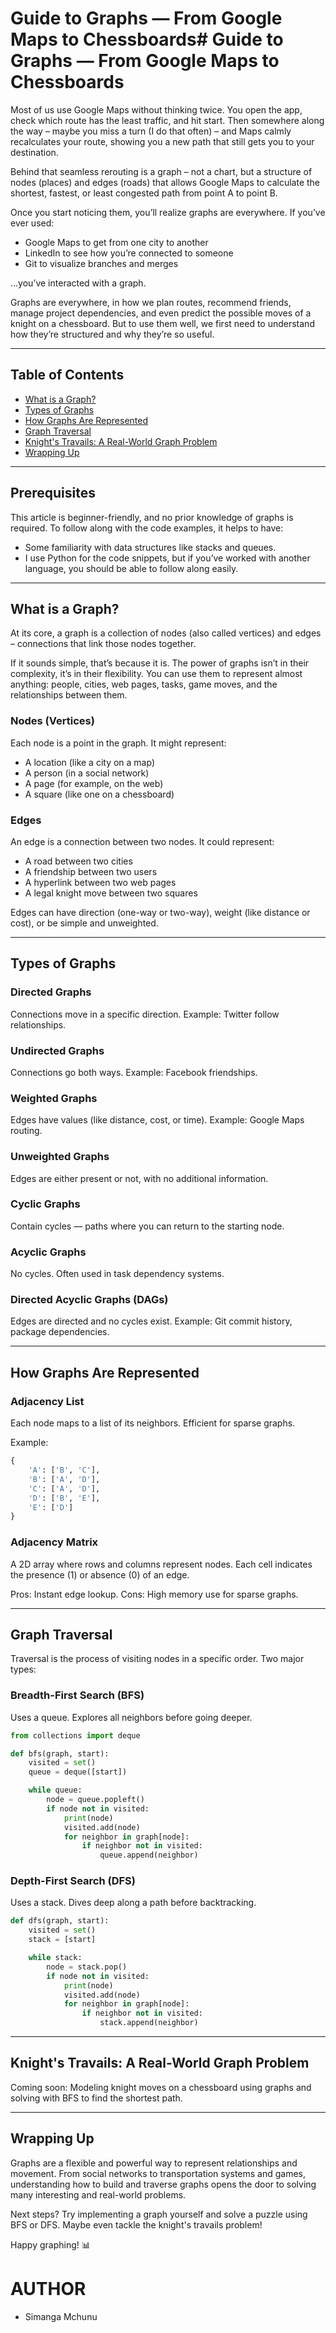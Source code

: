 # **Guide to Graphs — From Google Maps to Chessboards**# Guide to Graphs — From Google Maps to Chessboards

Most of us use Google Maps without thinking twice. You open the app, check which route has the least traffic, and hit start. Then somewhere along the way – maybe you miss a turn (I do that often) – and Maps calmly recalculates your route, showing you a new path that still gets you to your destination.

Behind that seamless rerouting is a graph – not a chart, but a structure of nodes (places) and edges (roads) that allows Google Maps to calculate the shortest, fastest, or least congested path from point A to point B.

Once you start noticing them, you’ll realize graphs are everywhere. If you’ve ever used:

* Google Maps to get from one city to another
* LinkedIn to see how you’re connected to someone
* Git to visualize branches and merges

…you’ve interacted with a graph.

Graphs are everywhere, in how we plan routes, recommend friends, manage project dependencies, and even predict the possible moves of a knight on a chessboard. But to use them well, we first need to understand how they’re structured and why they’re so useful.

---

## Table of Contents

* [What is a Graph?](#what-is-a-graph)
* [Types of Graphs](#types-of-graphs)
* [How Graphs Are Represented](#how-graphs-are-represented)
* [Graph Traversal](#graph-traversal)
* [Knight's Travails: A Real-World Graph Problem](#knights-travails-a-real-world-graph-problem)
* [Wrapping Up](#wrapping-up)

---

## Prerequisites

This article is beginner-friendly, and no prior knowledge of graphs is required. To follow along with the code examples, it helps to have:

* Some familiarity with data structures like stacks and queues.
* I use Python for the code snippets, but if you’ve worked with another language, you should be able to follow along easily.

---

## What is a Graph?

At its core, a graph is a collection of nodes (also called vertices) and edges – connections that link those nodes together.

If it sounds simple, that’s because it is. The power of graphs isn’t in their complexity, it’s in their flexibility. You can use them to represent almost anything: people, cities, web pages, tasks, game moves, and the relationships between them.

### Nodes (Vertices)

Each node is a point in the graph. It might represent:

* A location (like a city on a map)
* A person (in a social network)
* A page (for example, on the web)
* A square (like one on a chessboard)

### Edges

An edge is a connection between two nodes. It could represent:

* A road between two cities
* A friendship between two users
* A hyperlink between two web pages
* A legal knight move between two squares

Edges can have direction (one-way or two-way), weight (like distance or cost), or be simple and unweighted.

---

## Types of Graphs

### Directed Graphs

Connections move in a specific direction. Example: Twitter follow relationships.

### Undirected Graphs

Connections go both ways. Example: Facebook friendships.

### Weighted Graphs

Edges have values (like distance, cost, or time). Example: Google Maps routing.

### Unweighted Graphs

Edges are either present or not, with no additional information.

### Cyclic Graphs

Contain cycles — paths where you can return to the starting node.

### Acyclic Graphs

No cycles. Often used in task dependency systems.

### Directed Acyclic Graphs (DAGs)

Edges are directed and no cycles exist. Example: Git commit history, package dependencies.

---

## How Graphs Are Represented

### Adjacency List

Each node maps to a list of its neighbors. Efficient for sparse graphs.

Example:

```python
{
    'A': ['B', 'C'],
    'B': ['A', 'D'],
    'C': ['A', 'D'],
    'D': ['B', 'E'],
    'E': ['D']
}
```

### Adjacency Matrix

A 2D array where rows and columns represent nodes. Each cell indicates the presence (1) or absence (0) of an edge.

Pros: Instant edge lookup.
Cons: High memory use for sparse graphs.

---

## Graph Traversal

Traversal is the process of visiting nodes in a specific order. Two major types:

### Breadth-First Search (BFS)

Uses a queue. Explores all neighbors before going deeper.

```python
from collections import deque

def bfs(graph, start):
    visited = set()
    queue = deque([start])

    while queue:
        node = queue.popleft()
        if node not in visited:
            print(node)
            visited.add(node)
            for neighbor in graph[node]:
                if neighbor not in visited:
                    queue.append(neighbor)
```

### Depth-First Search (DFS)

Uses a stack. Dives deep along a path before backtracking.

```python
def dfs(graph, start):
    visited = set()
    stack = [start]

    while stack:
        node = stack.pop()
        if node not in visited:
            print(node)
            visited.add(node)
            for neighbor in graph[node]:
                if neighbor not in visited:
                    stack.append(neighbor)
```

---

## Knight's Travails: A Real-World Graph Problem

Coming soon: Modeling knight moves on a chessboard using graphs and solving with BFS to find the shortest path.

---

## Wrapping Up

Graphs are a flexible and powerful way to represent relationships and movement. From social networks to transportation systems and games, understanding how to build and traverse graphs opens the door to solving many interesting and real-world problems.

Next steps? Try implementing a graph yourself and solve a puzzle using BFS or DFS. Maybe even tackle the knight's travails problem!

Happy graphing! 📊

# AUTHOR
- Simanga Mchunu